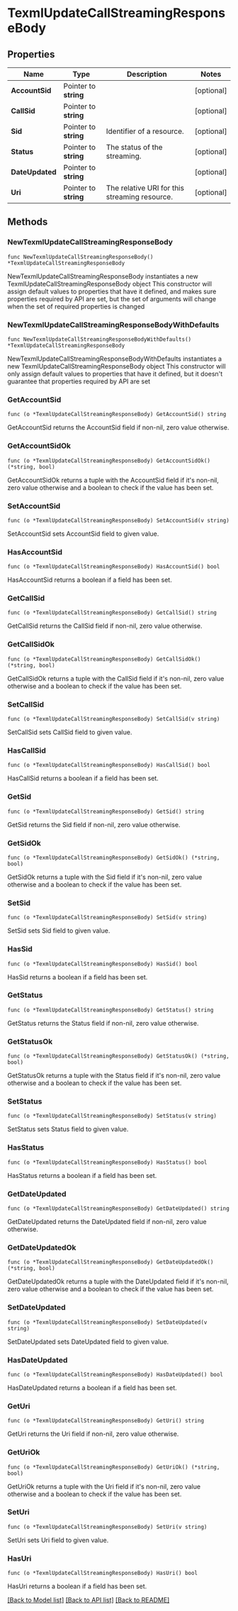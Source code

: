 # TexmlUpdateCallStreamingResponseBody

## Properties

Name | Type | Description | Notes
------------ | ------------- | ------------- | -------------
**AccountSid** | Pointer to **string** |  | [optional] 
**CallSid** | Pointer to **string** |  | [optional] 
**Sid** | Pointer to **string** | Identifier of a resource. | [optional] 
**Status** | Pointer to **string** | The status of the streaming. | [optional] 
**DateUpdated** | Pointer to **string** |  | [optional] 
**Uri** | Pointer to **string** | The relative URI for this streaming resource. | [optional] 

## Methods

### NewTexmlUpdateCallStreamingResponseBody

`func NewTexmlUpdateCallStreamingResponseBody() *TexmlUpdateCallStreamingResponseBody`

NewTexmlUpdateCallStreamingResponseBody instantiates a new TexmlUpdateCallStreamingResponseBody object
This constructor will assign default values to properties that have it defined,
and makes sure properties required by API are set, but the set of arguments
will change when the set of required properties is changed

### NewTexmlUpdateCallStreamingResponseBodyWithDefaults

`func NewTexmlUpdateCallStreamingResponseBodyWithDefaults() *TexmlUpdateCallStreamingResponseBody`

NewTexmlUpdateCallStreamingResponseBodyWithDefaults instantiates a new TexmlUpdateCallStreamingResponseBody object
This constructor will only assign default values to properties that have it defined,
but it doesn't guarantee that properties required by API are set

### GetAccountSid

`func (o *TexmlUpdateCallStreamingResponseBody) GetAccountSid() string`

GetAccountSid returns the AccountSid field if non-nil, zero value otherwise.

### GetAccountSidOk

`func (o *TexmlUpdateCallStreamingResponseBody) GetAccountSidOk() (*string, bool)`

GetAccountSidOk returns a tuple with the AccountSid field if it's non-nil, zero value otherwise
and a boolean to check if the value has been set.

### SetAccountSid

`func (o *TexmlUpdateCallStreamingResponseBody) SetAccountSid(v string)`

SetAccountSid sets AccountSid field to given value.

### HasAccountSid

`func (o *TexmlUpdateCallStreamingResponseBody) HasAccountSid() bool`

HasAccountSid returns a boolean if a field has been set.

### GetCallSid

`func (o *TexmlUpdateCallStreamingResponseBody) GetCallSid() string`

GetCallSid returns the CallSid field if non-nil, zero value otherwise.

### GetCallSidOk

`func (o *TexmlUpdateCallStreamingResponseBody) GetCallSidOk() (*string, bool)`

GetCallSidOk returns a tuple with the CallSid field if it's non-nil, zero value otherwise
and a boolean to check if the value has been set.

### SetCallSid

`func (o *TexmlUpdateCallStreamingResponseBody) SetCallSid(v string)`

SetCallSid sets CallSid field to given value.

### HasCallSid

`func (o *TexmlUpdateCallStreamingResponseBody) HasCallSid() bool`

HasCallSid returns a boolean if a field has been set.

### GetSid

`func (o *TexmlUpdateCallStreamingResponseBody) GetSid() string`

GetSid returns the Sid field if non-nil, zero value otherwise.

### GetSidOk

`func (o *TexmlUpdateCallStreamingResponseBody) GetSidOk() (*string, bool)`

GetSidOk returns a tuple with the Sid field if it's non-nil, zero value otherwise
and a boolean to check if the value has been set.

### SetSid

`func (o *TexmlUpdateCallStreamingResponseBody) SetSid(v string)`

SetSid sets Sid field to given value.

### HasSid

`func (o *TexmlUpdateCallStreamingResponseBody) HasSid() bool`

HasSid returns a boolean if a field has been set.

### GetStatus

`func (o *TexmlUpdateCallStreamingResponseBody) GetStatus() string`

GetStatus returns the Status field if non-nil, zero value otherwise.

### GetStatusOk

`func (o *TexmlUpdateCallStreamingResponseBody) GetStatusOk() (*string, bool)`

GetStatusOk returns a tuple with the Status field if it's non-nil, zero value otherwise
and a boolean to check if the value has been set.

### SetStatus

`func (o *TexmlUpdateCallStreamingResponseBody) SetStatus(v string)`

SetStatus sets Status field to given value.

### HasStatus

`func (o *TexmlUpdateCallStreamingResponseBody) HasStatus() bool`

HasStatus returns a boolean if a field has been set.

### GetDateUpdated

`func (o *TexmlUpdateCallStreamingResponseBody) GetDateUpdated() string`

GetDateUpdated returns the DateUpdated field if non-nil, zero value otherwise.

### GetDateUpdatedOk

`func (o *TexmlUpdateCallStreamingResponseBody) GetDateUpdatedOk() (*string, bool)`

GetDateUpdatedOk returns a tuple with the DateUpdated field if it's non-nil, zero value otherwise
and a boolean to check if the value has been set.

### SetDateUpdated

`func (o *TexmlUpdateCallStreamingResponseBody) SetDateUpdated(v string)`

SetDateUpdated sets DateUpdated field to given value.

### HasDateUpdated

`func (o *TexmlUpdateCallStreamingResponseBody) HasDateUpdated() bool`

HasDateUpdated returns a boolean if a field has been set.

### GetUri

`func (o *TexmlUpdateCallStreamingResponseBody) GetUri() string`

GetUri returns the Uri field if non-nil, zero value otherwise.

### GetUriOk

`func (o *TexmlUpdateCallStreamingResponseBody) GetUriOk() (*string, bool)`

GetUriOk returns a tuple with the Uri field if it's non-nil, zero value otherwise
and a boolean to check if the value has been set.

### SetUri

`func (o *TexmlUpdateCallStreamingResponseBody) SetUri(v string)`

SetUri sets Uri field to given value.

### HasUri

`func (o *TexmlUpdateCallStreamingResponseBody) HasUri() bool`

HasUri returns a boolean if a field has been set.


[[Back to Model list]](../README.md#documentation-for-models) [[Back to API list]](../README.md#documentation-for-api-endpoints) [[Back to README]](../README.md)


